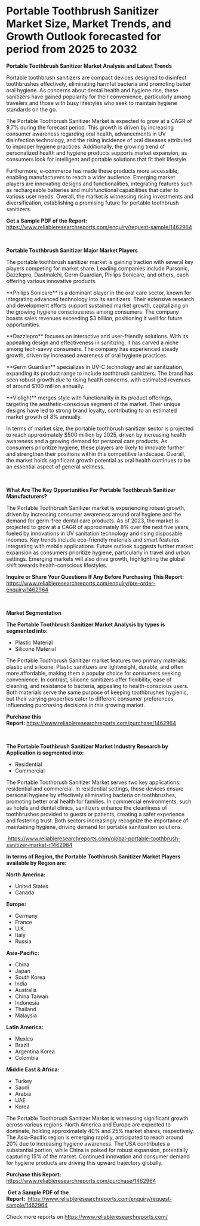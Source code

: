 <p><h1>Portable Toothbrush Sanitizer Market Size, Market Trends, and Growth Outlook forecasted for period from 2025 to 2032</h1></p><p><strong>Portable Toothbrush Sanitizer Market Analysis and Latest Trends</strong></p>
<p><p>Portable toothbrush sanitizers are compact devices designed to disinfect toothbrushes effectively, eliminating harmful bacteria and promoting better oral hygiene. As concerns about dental health and hygiene rise, these sanitizers have gained popularity for their convenience, particularly among travelers and those with busy lifestyles who seek to maintain hygiene standards on the go.</p><p>The Portable Toothbrush Sanitizer Market is expected to grow at a CAGR of 9.7% during the forecast period. This growth is driven by increasing consumer awareness regarding oral health, advancements in UV disinfection technology, and the rising incidence of oral diseases attributed to improper hygiene practices. Additionally, the growing trend of personalized health and hygiene products supports market expansion, as consumers look for intelligent and portable solutions that fit their lifestyle.</p><p>Furthermore, e-commerce has made these products more accessible, enabling manufacturers to reach a wider audience. Emerging market players are innovating designs and functionalities, integrating features such as rechargeable batteries and multifunctional capabilities that cater to various user needs. Overall, the market is witnessing rising investments and diversification, establishing a promising future for portable toothbrush sanitizers.</p></p>
<p><strong>Get a Sample PDF of the Report:&nbsp;</strong> <a href="https://www.reliableresearchreports.com/enquiry/request-sample/1462964?utm_campaign=2245&utm_medium=2&utm_source=Github&utm_content=ia&utm_term=04042025&utm_id=portable-toothbrush-sanitizer">https://www.reliableresearchreports.com/enquiry/request-sample/1462964</a></p>
<p>&nbsp;</p>
<p><strong>Portable Toothbrush Sanitizer Major Market Players</strong></p>
<p><p>The portable toothbrush sanitizer market is gaining traction with several key players competing for market share. Leading companies include Pursonic, Dazzlepro, Dastmalchi, Germ Guardian, Philips Sonicare, and others, each offering various innovative products.</p><p>**Philips Sonicare** is a dominant player in the oral care sector, known for integrating advanced technology into its sanitizers. Their extensive research and development efforts support sustained market growth, capitalizing on the growing hygiene consciousness among consumers. The company boasts sales revenues exceeding $3 billion, positioning it well for future opportunities.</p><p>**Dazzlepro** focuses on interactive and user-friendly solutions. With its appealing design and effectiveness in sanitizing, it has carved a niche among tech-savvy consumers. The company has experienced steady growth, driven by increased awareness of oral hygiene practices.</p><p>**Germ Guardian** specializes in UV-C technology and air sanitization, expanding its product range to include toothbrush sanitizers. The brand has seen robust growth due to rising health concerns, with estimated revenues of around $100 million annually.</p><p>**Violight** merges style with functionality in its product offerings, targeting the aesthetic-conscious segment of the market. Their unique designs have led to strong brand loyalty, contributing to an estimated market growth of 8% annually.</p><p>In terms of market size, the portable toothbrush sanitizer sector is projected to reach approximately $500 million by 2025, driven by increasing health awareness and a growing demand for personal care products. As consumers prioritize hygiene, these players are likely to innovate further and strengthen their positions within this competitive landscape. Overall, the market holds significant growth potential as oral health continues to be an essential aspect of general wellness.</p></p>
<p>&nbsp;</p>
<p><strong>What Are The Key Opportunities For Portable Toothbrush Sanitizer Manufacturers?</strong></p>
<p><p>The Portable Toothbrush Sanitizer market is experiencing robust growth, driven by increasing consumer awareness around oral hygiene and the demand for germ-free dental care products. As of 2023, the market is projected to grow at a CAGR of approximately 8% over the next five years, fueled by innovations in UV sanitation technology and rising disposable incomes. Key trends include eco-friendly materials and smart features integrating with mobile applications. Future outlook suggests further market expansion as consumers prioritize hygiene, particularly in travel and urban settings. Emerging markets will also drive growth, highlighting the global shift towards health-conscious lifestyles.</p></p>
<p><strong>Inquire or Share Your Questions If Any Before Purchasing This Report:</strong> <a href="https://www.reliableresearchreports.com/enquiry/pre-order-enquiry/1462964?utm_campaign=2245&utm_medium=2&utm_source=Github&utm_content=ia&utm_term=04042025&utm_id=portable-toothbrush-sanitizer">https://www.reliableresearchreports.com/enquiry/pre-order-enquiry/1462964</a></p>
<p>&nbsp;</p>
<p><strong>Market Segmentation</strong></p>
<p><strong>The Portable Toothbrush Sanitizer Market Analysis by types is segmented into:</strong></p>
<p><ul><li>Plastic Material</li><li>Silicone Material</li></ul></p>
<p><p>The Portable Toothbrush Sanitizer market features two primary materials: plastic and silicone. Plastic sanitizers are lightweight, durable, and often more affordable, making them a popular choice for consumers seeking convenience. In contrast, silicone sanitizers offer flexibility, ease of cleaning, and resistance to bacteria, appealing to health-conscious users. Both materials serve the same purpose of keeping toothbrushes hygienic, but their varying properties cater to different consumer preferences, influencing purchasing decisions in this growing market.</p></p>
<p><strong>Purchase this Report:&nbsp;</strong><a href="https://www.reliableresearchreports.com/purchase/1462964?utm_campaign=2245&utm_medium=2&utm_source=Github&utm_content=ia&utm_term=04042025&utm_id=portable-toothbrush-sanitizer">https://www.reliableresearchreports.com/purchase/1462964</a></p>
<p>&nbsp;</p>
<p><strong>The Portable Toothbrush Sanitizer Market Industry Research by Application is segmented into:</strong></p>
<p><ul><li>Residential</li><li>Commercial</li></ul></p>
<p><p>The Portable Toothbrush Sanitizer Market serves two key applications: residential and commercial. In residential settings, these devices ensure personal hygiene by effectively eliminating bacteria on toothbrushes, promoting better oral health for families. In commercial environments, such as hotels and dental clinics, sanitizers enhance the cleanliness of toothbrushes provided to guests or patients, creating a safer experience and fostering trust. Both sectors increasingly recognize the importance of maintaining hygiene, driving demand for portable sanitization solutions.</p></p>
<p><a href="https://www.reliableresearchreports.com/global-portable-toothbrush-sanitizer-market-r1462964?utm_campaign=2245&utm_medium=2&utm_source=Github&utm_content=ia&utm_term=04042025&utm_id=portable-toothbrush-sanitizer">&nbsp;https://www.reliableresearchreports.com/global-portable-toothbrush-sanitizer-market-r1462964</a></p>
<p><strong>In terms of Region, the Portable Toothbrush Sanitizer Market Players available by Region are:</strong></p>
<p>
    <p> <strong> North America: </strong>
        <ul>
            <li>United States</li>
            <li>Canada</li>
        </ul>
        </p> 
    <p> <strong> Europe: </strong>
        <ul>
            <li>Germany</li>
            <li>France</li>
            <li>U.K.</li>
            <li>Italy</li>
            <li>Russia</li>
        </ul>
        </p> 
    <p> <strong> Asia-Pacific: </strong>
        <ul>
            <li>China</li>
            <li>Japan</li>
            <li>South Korea</li>
            <li>India</li>
            <li>Australia</li>
            <li>China Taiwan</li>
            <li>Indonesia</li>
            <li>Thailand</li>
            <li>Malaysia</li>
        </ul>
        </p> 
    <p> <strong> Latin America: </strong>
        <ul>
            <li>Mexico</li>
            <li>Brazil</li>
            <li>Argentina Korea</li>
            <li>Colombia</li>
        </ul>
        </p> 
    <p> <strong> Middle East & Africa: </strong>
        <ul>
            <li>Turkey</li>
            <li>Saudi</li>
            <li>Arabia</li>
            <li>UAE</li>
            <li>Korea</li>
        </ul>
    </p>
    </p>
<p><p>The Portable Toothbrush Sanitizer Market is witnessing significant growth across various regions. North America and Europe are expected to dominate, holding approximately 40% and 25% market shares, respectively. The Asia-Pacific region is emerging rapidly, anticipated to reach around 20% due to increasing hygiene awareness. The USA contributes a substantial portion, while China is poised for robust expansion, potentially capturing 15% of the market. Continued innovation and consumer demand for hygiene products are driving this upward trajectory globally.</p></p>
<p><strong>Purchase this Report: </strong><a href="https://www.reliableresearchreports.com/purchase/1462964?utm_campaign=2245&utm_medium=2&utm_source=Github&utm_content=ia&utm_term=04042025&utm_id=portable-toothbrush-sanitizer">https://www.reliableresearchreports.com/purchase/1462964</a></p>
<p>&nbsp;<strong>Get a Sample PDF of the Report:&nbsp;&nbsp;</strong><a href="https://www.reliableresearchreports.com/enquiry/request-sample/1462964?utm_campaign=2245&utm_medium=2&utm_source=Github&utm_content=ia&utm_term=04042025&utm_id=portable-toothbrush-sanitizer">https://www.reliableresearchreports.com/enquiry/request-sample/1462964</a></p>
<p><strong></strong></p>
<p>Check more reports on <a href="https://www.reliableresearchreports.com/?utm_campaign=2245&utm_medium=2&utm_source=Github&utm_content=ia&utm_term=04042025&utm_id=portable-toothbrush-sanitizer">https://www.reliableresearchreports.com/</a></p>
